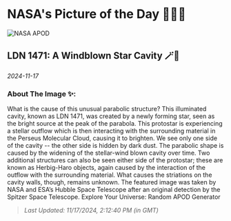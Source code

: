 
# NASA's Picture of the Day 🧑‍🚀💫

  ![NASA APOD](https://apod.nasa.gov/apod/image/2411/LDN1471_HubbleSchmidt_1024.jpg)
  
  ## LDN 1471: A Windblown Star Cavity 🪄🌌
  
  _2024-11-17_
  
  ### About The Image ✨: 
  
  What is the cause of this unusual parabolic structure?  This illuminated cavity, known as LDN 1471, was created by a newly forming star, seen as the bright source at the peak of the parabola.  This protostar is experiencing a stellar outflow which is then interacting with the surrounding material in the Perseus Molecular Cloud, causing it to brighten.  We see only one side of the cavity -- the other side is hidden by dark dust.  The parabolic shape is caused by the widening of the stellar-wind blown cavity over time. Two additional structures can also be seen either side of the protostar; these are known as Herbig-Haro objects, again caused by the interaction of the outflow with the surrounding material.  What causes the striations on the cavity walls, though, remains unknown.  The featured image was taken by NASA and ESA’s Hubble Space Telescope after an original detection by the Spitzer Space Telescope.   Explore Your Universe: Random APOD Generator
  
  
  
  > _Last Updated: 11/17/2024, 2:12:40 PM (in GMT)_
  